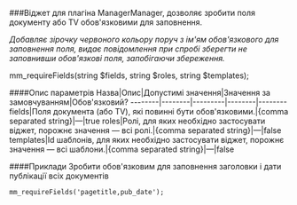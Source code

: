 ###Віджет для плагіна ManagerManager, дозволяє зробити поля документу або TV обов'язковими для заповнення. 

*Добавляє зірочку червоного кольору поруч з ім'ям обов'язкового для заповнення поля, видає повідомлення при спробі зберегти не заповнивши обов'язкові поля, запобігаючи збереження.*

mm_requireFields(string $fields, string $roles, string $templates);

####Опис параметрів
Назва|Опис|Допустимі значення|Значення за замовчуванням|Обов'язковий?
--------|--------|---------|--------|--------
fields|Поля документа (або TV), які повинні бути обов'язковими.|{comma separated string}|—|true
roles|Ролі, для яких необхідно застосувати віджет, порожнє значення — всі ролі.|{comma separated string}|—|false
templates|Id шаблонів, для яких необхідно застосувати віджет, порожнє значення — всі шаблони.|{comma separated string}|—|false

####Приклади
Зробити обов'язковим для заповнення заголовки і дати публікації всіх документів
	
	mm_requireFields('pagetitle,pub_date');




